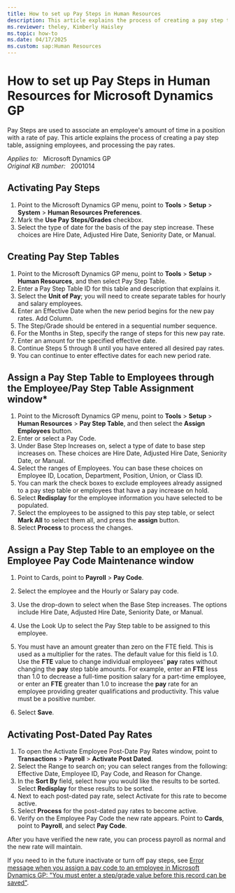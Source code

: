 ```yaml
---
title: How to set up Pay Steps in Human Resources
description: This article explains the process of creating a pay step table, assigning employees, and processing the pay rates.
ms.reviewer: theley, Kimberly Haisley
ms.topic: how-to
ms.date: 04/17/2025
ms.custom: sap:Human Resources
---
```

# How to set up Pay Steps in Human Resources for Microsoft Dynamics GP

Pay Steps are used to associate an employee's amount of time in a position with a rate of pay. This article explains the process of creating a pay step table, assigning employees, and processing the pay rates.

_Applies to:_ &nbsp; Microsoft Dynamics GP  
_Original KB number:_ &nbsp; 2001014

## Activating Pay Steps

1. Point to the Microsoft Dynamics GP menu, point to **Tools** > **Setup** > **System** > **Human Resources Preferences**.
2. Mark the **Use Pay Steps/Grades** checkbox.
3. Select the type of date for the basis of the pay step increase. These choices are Hire Date, Adjusted Hire Date, Seniority Date, or Manual.

## Creating Pay Step Tables

1. Point to the Microsoft Dynamics GP menu, point to **Tools** > **Setup** > **Human Resources**, and then select Pay Step Table.
2. Enter a Pay Step Table ID for this table and description that explains it.
3. Select the **Unit of Pay**; you will need to create separate tables for hourly and salary employees.
4. Enter an Effective Date when the new period begins for the new pay rates. Add Column.
5. The Step/Grade should be entered in a sequential number sequence.
6. For the Months in Step, specify the range of steps for this new pay rate.
7. Enter an amount for the specified effective date.
8. Continue Steps 5 through 8 until you have entered all desired pay rates.
9. You can continue to enter effective dates for each new period rate.

## Assign a Pay Step Table to Employees through the Employee/Pay Step Table Assignment window*

1. Point to the Microsoft Dynamics GP menu, point to **Tools** > **Setup** > **Human Resources** > **Pay Step Table**, and then select the **Assign Employees** button.
2. Enter or select a Pay Code.
3. Under Base Step Increases on, select a type of date to base step increases on. These choices are Hire Date, Adjusted Hire Date, Seniority Date, or Manual.
4. Select the ranges of Employees. You can base these choices on Employee ID, Location, Department, Position, Union, or Class ID.
5. You can mark the check boxes to exclude employees already assigned to a pay step table or employees that have a pay increase on hold.
6. Select **Redisplay** for the employee information you have selected to be populated.
7. Select the employees to be assigned to this pay step table, or select **Mark All** to select them all, and press the **assign** button.
8. Select **Process** to process the changes.

## Assign a Pay Step Table to an employee on the Employee Pay Code Maintenance window

1. Point to Cards, point to **Payroll** > **Pay Code**.
2. Select the employee and the Hourly or Salary pay code.
3. Use the drop-down to select when the Base Step increases. The options include Hire Date, Adjusted Hire Date, Seniority Date, or Manual.
4. Use the Look Up to select the Pay Step table to be assigned to this employee.
5. You must have an amount greater than zero on the FTE field. This is used as a multiplier for the rates. The default value for this field is 1.0. Use the **FTE** value to change individual employees' **pay** rates without changing the **pay** step table amounts. For example, enter an **FTE** less than 1.0 to decrease a full-time position salary for a part-time employee, or enter an **FTE** greater than 1.0 to increase the **pay** rate for an employee providing greater qualifications and productivity. This value must be a positive number.

6. Select **Save**.

## Activating Post-Dated Pay Rates

1. To open the Activate Employee Post-Date Pay Rates window, point to **Transactions** > **Payroll** > **Activate Post Dated**.
2. Select the Range to search on; you can select ranges from the following: Effective Date, Employee ID, Pay Code, and Reason for Change.
3. In the **Sort By** field, select how you would like the results to be sorted. Select **Redisplay** for these results to be sorted.
4. Next to each post-dated pay rate, select Activate for this rate to become active.
5. Select **Process** for the post-dated pay rates to become active.
6. Verify on the Employee Pay Code the new rate appears. Point to **Cards**, point to **Payroll**, and select **Pay Code**.

After you have verified the new rate, you can process payroll as normal and the new rate will maintain.

If you need to in the future inactivate or turn off pay steps, see [Error message when you assign a pay code to an employee in Microsoft Dynamics GP: "You must enter a step/grade value before this record can be saved"](https://support.microsoft.com/topic/error-message-when-you-assign-a-pay-code-to-an-employee-in-microsoft-dynamics-gp-you-must-enter-a-step-grade-value-before-this-record-can-be-saved-d1a581cb-6465-451a-8176-cdb953752459).
